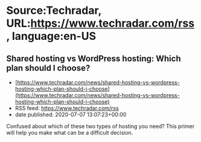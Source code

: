 # Source:Techradar, URL:https://www.techradar.com/rss, language:en-US

## Shared hosting vs WordPress hosting: Which plan should I choose?
 - [https://www.techradar.com/news/shared-hosting-vs-wordpress-hosting-which-plan-should-i-choose](https://www.techradar.com/news/shared-hosting-vs-wordpress-hosting-which-plan-should-i-choose)
 - RSS feed: https://www.techradar.com/rss
 - date published: 2020-07-07 13:07:23+00:00

Confused about which of these two types of hosting you need? This primer will help you make what can be a difficult decision.

